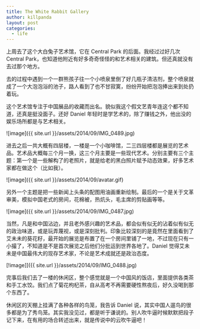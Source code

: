 ```yaml
---
title: The White Rabbit Gallery
author: killpanda
layout: post
categories:
  - life
---
```

上周去了这个大白兔子艺术馆，它在 Central Park 的后面。我经过过好几次 Central Park，也知道他附近有好多奇奇怪怪的和艺术相关的建筑。但还真就没有去过那个地方。

去的过程中遇到一个一群熊孩子往一个小喷泉里倒了好几瓶子清洁剂，整个喷泉就成了一个大泡泡浴的池子，路人看到了也不甘寂寞，纷纷开始把泡泡捧出来到处扔着玩。

这个艺术馆专注于中国展品的收藏而出名。貌似我这个假文艺青年连这个都不知道，还真是挺没面子。还好 Daniel 年轻时是学艺术的，除了赚钱之外，他出没的娱乐场所都是与艺术相关。

![image]({{ site.url }}/assets/2014/09/IMG_0489.jpg)

进去之后一共大概有四层楼，一楼是一个小咖啡馆，二三四层楼都是展览的艺术品。艺术品大概每三个月一换，这三个月主要是一些现代艺术。分别主要有三个主题：第一个是一些解构了的老照片，就是给老的黑白照片赋予动态效果，好多艺术家都在做这个（比如我）。

![image]({{ site.url }}/assets/2014/09/avatar.gif)

另外一个主题是把一些新闻上头条的配图用油画重新绘制。最后的一个是关于文革审美，模拟中国老式的房间，花棉被，热炕头，毛主席的剪贴画等等。

![image]({{ site.url }}/assets/2014/09/IMG_0487.jpg)

当然，凡是和中国沾边，并且老外感兴趣的艺术品，都会似有似无的沾着似有似无的政治味道，或是玩弄蔑视，或是深刻批判。印象比较深刻的是竟然在里面看到了艾未未的葵花籽，最开始的展览是布置了在一个房间里铺了一地，不过现在只有一小撮了，不知道是不是首次展览之后他们分批运到世界各地了。Daniel 觉得艾未未是中国最伟大的现存艺术家，不论是艺术成就还是政治态度。

[!image]]({{ site.url }}/assets/2014/09/IMG_0488.jpg)

完事后我们去了一楼的休闲区，整个感觉就是一个中国风的饭店，里面提供各类茶和手工水饺。我们点了菊花枸杞茶，自从高考不再需要硬性熬夜后，好久没喝到那个东西了。

休闲区的天棚上挂满了各种各样的鸟笼，我告诉 Daniel 说，其实中国人遛鸟的很多都是为了秀鸟笼。其实我没见过，都是听于谦说的。别人吹牛逼时候默默把段子记下来，在有用的场合转述出来，就是传说中的云吹牛逼吧！

